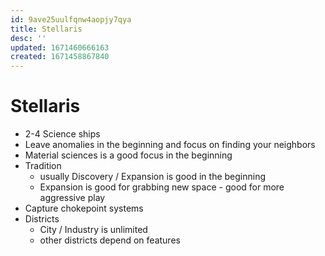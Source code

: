 ```yaml
---
id: 9ave25uulfqnw4aopjy7qya
title: Stellaris
desc: ''
updated: 1671460666163
created: 1671458867840
---
```

# Stellaris

- 2-4 Science ships
- Leave anomalies in the beginning and focus on finding your neighbors
- Material sciences is a good focus in the beginning
- Tradition
  - usually Discovery / Expansion is good in the beginning
  - Expansion is good for grabbing new space - good for more aggressive play
- Capture chokepoint systems
- Districts
  - City / Industry is unlimited
  - other districts depend on features
